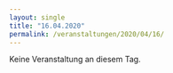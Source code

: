 ```yaml
---
layout: single
title: "16.04.2020"
permalink: /veranstaltungen/2020/04/16/
---
```


Keine Veranstaltung an diesem Tag.

